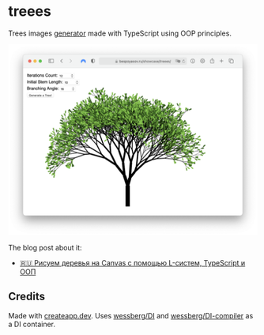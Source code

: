 # treees

Trees images [generator](https://bespoyasov.ru/showcase/treees/) made with TypeScript using OOP principles.

![Generated image example](example.png)

The blog post about it:

- [🇷🇺 Рисуем деревья на Canvas с помощью L-систем, TypeScript и ООП](https://bespoyasov.ru/blog/generating-trees-on-canvas-using-typescript-and-oop)

## Credits

Made with [createapp.dev](https://createapp.dev/). Uses [wessberg/DI](https://github.com/wessberg/di) and [wessberg/DI-compiler](https://github.com/wessberg/DI-compiler) as a DI container.
